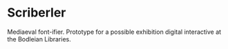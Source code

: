 # Scriberler

Mediaeval font-ifier. Prototype for a possible exhibition digital interactive at the Bodleian Libraries.
